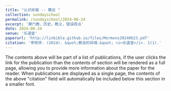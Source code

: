 ```yaml
---
title: "认识异端 -- 概论 "
collection: sundayschool
permalink: /sundayschool/2024-06-24
excerpt: '摩门教，历史，教义，错误观点'
date: 2024-06-24
venue: '乐道堂'
paperurl: 'http://linbible.github.io/files/Mormons20240623.pdf'
citation: '李牧师. (2024). &quot;教会的异端.&quot; <i>乐道堂</i>. 1(1).'
---
```


The contents above will be part of a list of publications, if the user clicks the link for the publication than the contents of section will be rendered as a full page, allowing you to provide more information about the paper for the reader. When publications are displayed as a single page, the contents of the above "citation" field will automatically be included below this section in a smaller font.
